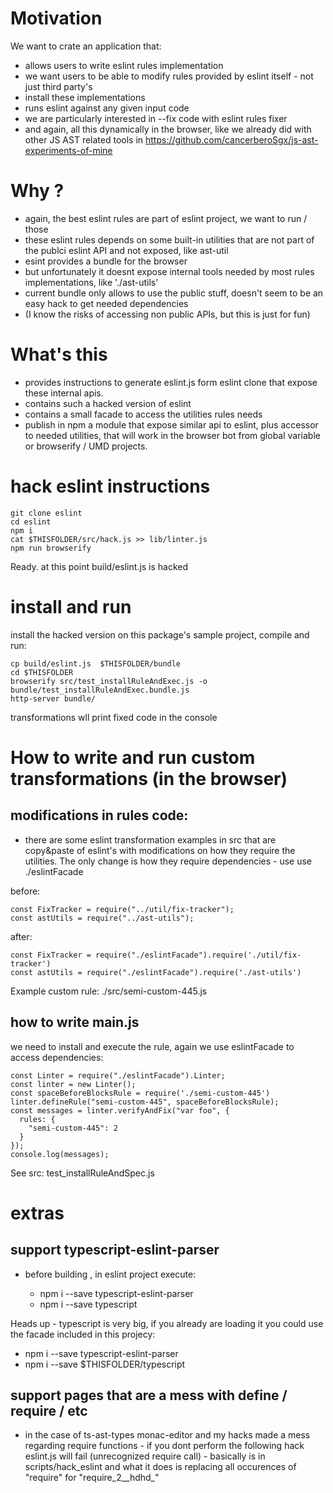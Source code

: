 # Motivation

We want to crate an application that:

 * allows users to write eslint rules implementation
 * we want users to be able to modify rules provided by eslint itself - not just third party's 
 * install these implementations
 * runs eslint against any given input code
 * we are particularly interested in --fix code with eslint rules fixer 
 * and again, all this dynamically in the browser, like we already did with other JS AST related tools in https://github.com/cancerberoSgx/js-ast-experiments-of-mine

# Why ?

 * again, the best eslint rules are part of eslint project, we want to run / those 
 * these eslint rules depends on some built-in utilities that are not part of the publci eslint API and not exposed, like ast-util
 * esint provides a bundle for the browser
 * but unfortunately it doesnt expose internal tools needed by most rules implementations, like './ast-utils'
 * current bundle only allows to use the public stuff, doesn't seem to be an easy hack to get needed dependencies
 * (I know the risks of accessing non public APIs, but this is just for fun)

# What's this

 * provides instructions to generate eslint.js form eslint clone that expose these internal apis.
 * contains such a hacked version of eslint
 * contains a small facade to access the utilities rules needs
 * publish in npm a module that expose similar api to eslint, plus accessor to needed utilities, that will work in the browser bot from global variable or browserify / UMD projects. 


# hack eslint instructions

```
git clone eslint
cd eslint
npm i 
cat $THISFOLDER/src/hack.js >> lib/linter.js
npm run browserify
```

Ready. at this point build/eslint.js is hacked

# install and run

install the hacked version on this package's sample project, compile and run:

```
cp build/eslint.js  $THISFOLDER/bundle
cd $THISFOLDER 
browserify src/test_installRuleAndExec.js -o bundle/test_installRuleAndExec.bundle.js
http-server bundle/
```

transformations wll print fixed code in the console

# How to write and run custom transformations (in the browser)

## modifications in rules code:

 * there are some eslint transformation examples in src that are copy&paste of eslint's with modifications on how they require the utilities. The only change is how they require dependencies - use use ./eslintFacade

before: 

```
const FixTracker = require("../util/fix-tracker");
const astUtils = require("../ast-utils");
```

after: 

```
const FixTracker = require("./eslintFacade").require('./util/fix-tracker')
const astUtils = require("./eslintFacade").require('./ast-utils')
```

Example custom rule: ./src/semi-custom-445.js

## how to write main.js

we need to install and execute the rule, again we use eslintFacade to access dependencies: 

```
const Linter = require("./eslintFacade").Linter;
const linter = new Linter();
const spaceBeforeBlocksRule = require('./semi-custom-445')
linter.defineRule("semi-custom-445", spaceBeforeBlocksRule);
const messages = linter.verifyAndFix("var foo", {
  rules: {
    "semi-custom-445": 2
  }
});
console.log(messages);
```

See src: test_installRuleAndSpec.js


# extras

## support typescript-eslint-parser

 * before building , in eslint project execute: 
 
   - npm i --save  typescript-eslint-parser
   - npm i --save typescript 

Heads up - typescript is very big, if you already are loading it you could use the facade included in this projecy: 
 
   - npm i --save  typescript-eslint-parser
   - npm i --save $THISFOLDER/typescript 




## support pages that are a mess with define / require / etc

 * in the case of ts-ast-types monac-editor and my hacks made a mess regarding require functions - if you dont perform the following hack eslint.js will fail (unrecognized require call) - basically is in scripts/hack_eslint and what it does is replacing all occurences of "require" for "require_2__hdhd_"